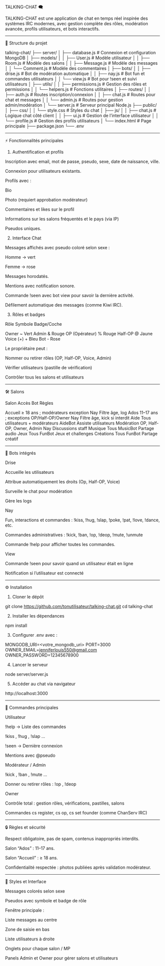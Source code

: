 
TALKING-CHAT 🗨️

TALKING-CHAT est une application de chat en temps réel inspirée des systèmes IRC modernes, avec gestion complète des rôles, modération avancée, profils utilisateurs, et bots interactifs.


---

📂 Structure du projet

talking-chat/
├── server/
│   ├── database.js              # Connexion et configuration MongoDB
│   ├── models/
│   │   ├── User.js              # Modèle utilisateur
│   │   ├── Room.js              # Modèle des salons
│   │   ├── Message.js           # Modèle des messages
│   │   └── Comment.js           # Modèle des commentaires
│   ├── bots/
│   │   ├── drise.js             # Bot de modération automatique
│   │   ├── nay.js               # Bot fun et commandes utilisateurs
│   │   └── view.js              # Bot pour !seen et suivi utilisateurs
│   ├── utils/
│   │   ├── permissions.js       # Gestion des rôles et permissions
│   │   └── helpers.js           # Fonctions utilitaires
│   ├── routes/
│   │   ├── auth.js              # Routes inscription/connexion
│   │   ├── chat.js              # Routes pour chat et messages
│   │   └── admin.js             # Routes pour gestion admin/modération
│   └── server.js                # Serveur principal Node.js
├── public/
│   ├── css/
│   │   └── style.css             # Styles du chat
│   ├── js/
│   │   ├── chat.js               # Logique chat côté client
│   │   ├── ui.js                 # Gestion de l’interface utilisateur
│   │   └── profile.js            # Gestion des profils utilisateurs
│   └── index.html                # Page principale
├── package.json
└── .env


---

⚡ Fonctionnalités principales

1. Authentification et profils

Inscription avec email, mot de passe, pseudo, sexe, date de naissance, ville.

Connexion pour utilisateurs existants.

Profils avec :

Bio

Photo (requiert approbation modérateur)

Commentaires et likes sur le profil

Informations sur les salons fréquentés et le pays (via IP)


Pseudos uniques.


2. Interface Chat

Messages affichés avec pseudo coloré selon sexe :

Homme → vert

Femme → rose


Messages horodatés.

Mentions avec notification sonore.

Commande !seen <pseudo> avec bot view pour savoir la dernière activité.

Défilement automatique des messages (comme Kiwi IRC).


3. Rôles et badges

Rôle	Symbole	Badge/Coche

Owner	~	Vert
Admin	&	Rouge
OP (Opérateur)	%	Rouge
Half-OP	@	Jaune
Voice (+)	+	Bleu
Bot	-	Rose


Le propriétaire peut :

Nommer ou retirer rôles (OP, Half-OP, Voice, Admin)

Vérifier utilisateurs (pastille de vérification)

Contrôler tous les salons et utilisateurs




---

🛠️ Salons

Salon	Accès	Bot	Règles

Accueil	≥ 18 ans ; modérateurs exception	Nay	Filtre âge, log
Ados	11–17 ans ; exceptions OP/Half-OP/Owner	Nay	Filtre âge, kick si interdit
Aide	Tous utilisateurs + modérateurs	AideBot	Assiste utilisateurs
Modération	OP, Half-OP, Owner, Admin	Nay	Discussions staff
Musique	Tous	MusicBot	Partage audio
Jeux	Tous	FunBot	Jeux et challenges
Créations	Tous	FunBot	Partage créatif



---

🤖 Bots intégrés

Drise

Accueille les utilisateurs

Attribue automatiquement les droits (Op, Half-OP, Voice)

Surveille le chat pour modération

Gère les logs


Nay

Fun, interactions et commandes : !kiss, !hug, !slap, !poke, !pat, !love, !dance, etc.

Commandes administratives : !kick, !ban, !op, !deop, !mute, !unmute

Commande !help pour afficher toutes les commandes.


View

Commande !seen <pseudo> pour savoir quand un utilisateur était en ligne

Notification si l’utilisateur est connecté



---

⚙️ Installation

1. Cloner le dépôt



git clone https://github.com/tonutilisateur/talking-chat.git
cd talking-chat

2. Installer les dépendances



npm install

3. Configurer .env avec :



MONGODB_URI=<votre_mongodb_uri>
PORT=3000
OWNER_EMAIL=jenniferlouis550@gmail.com
OWNER_PASSWORD=12345678900

4. Lancer le serveur



node server/server.js

5. Accéder au chat via navigateur



http://localhost:3000


---

📜 Commandes principales

Utilisateur

!help → Liste des commandes

!kiss <pseudo>, !hug <pseudo>, !slap <pseudo> …

!seen <pseudo> → Dernière connexion

Mentions avec @pseudo


Modérateur / Admin

!kick <pseudo>, !ban <pseudo>, !mute <pseudo> …

Donner ou retirer rôles : !op <pseudo>, !deop <pseudo>


Owner

Contrôle total : gestion rôles, vérifications, pastilles, salons

Commandes cs register, cs op, cs set founder (comme ChanServ IRC)



---

🔒 Règles et sécurité

Respect obligatoire, pas de spam, contenus inappropriés interdits.

Salon “Ados” : 11–17 ans.

Salon “Accueil” : ≥ 18 ans.

Confidentialité respectée : photos publiées après validation modérateur.



---

🎨 Styles et Interface

Messages colorés selon sexe

Pseudos avec symbole et badge de rôle

Fenêtre principale :

Liste messages au centre

Zone de saisie en bas

Liste utilisateurs à droite

Onglets pour chaque salon / MP


Panels Admin et Owner pour gérer salons et utilisateurs



